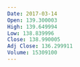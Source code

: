 ```yaml
---
Date: 2017-03-14
Open: 139.300003
High: 139.649994
Low: 138.839996
Close: 138.990005
Adj Close: 136.299911
Volume: 15309100
---
```

